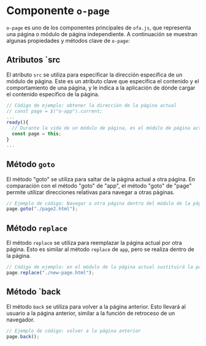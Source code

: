 # Componente `o-page`

`o-page` es uno de los componentes principales de `ofa.js`, que representa una página o módulo de página independiente. A continuación se muestran algunas propiedades y métodos clave de `o-page`:

## Atributos `src

El atributo `src` se utiliza para especificar la dirección específica de un módulo de página. Este es un atributo clave que especifica el contenido y el comportamiento de una página, y le indica a la aplicación de dónde cargar el contenido específico de la página.

```javascript
// Código de ejemplo: obtener la dirección de la página actual
// const page = $("o-app").current;
...
ready(){
  // Durante la vida de un módulo de página, es el módulo de página actual;
  const page = this;
}
...
```

## Método `goto`

El método "goto" se utiliza para saltar de la página actual a otra página. En comparación con el método "goto" de "app", el método "goto" de "page" permite utilizar direcciones relativas para navegar a otras páginas.

```javascript
// Ejemplo de código: Navegar a otra página dentro del módulo de la página actual
page.goto("./page2.html");
```

## Método `replace`

El método `replace` se utiliza para reemplazar la página actual por otra página. Esto es similar al método `replace` de `app`, pero se realiza dentro de la página.

```javascript
// Código de ejemplo: en el módulo de la página actual sustituirá la página actual por otra página
page.replace("./new-page.html");
```

## Método `back

El método `back` se utiliza para volver a la página anterior. Esto llevará al usuario a la página anterior, similar a la función de retroceso de un navegador.

```javascript
// Ejemplo de código: volver a la página anterior
page.back();
```
